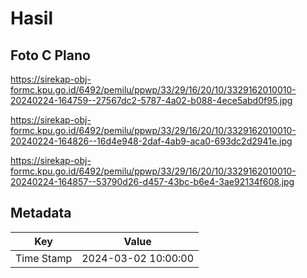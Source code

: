 # Hasil

## Foto C Plano

https://sirekap-obj-formc.kpu.go.id/6492/pemilu/ppwp/33/29/16/20/10/3329162010010-20240224-164759--27567dc2-5787-4a02-b088-4ece5abd0f95.jpg

https://sirekap-obj-formc.kpu.go.id/6492/pemilu/ppwp/33/29/16/20/10/3329162010010-20240224-164826--16d4e948-2daf-4ab9-aca0-693dc2d2941e.jpg

https://sirekap-obj-formc.kpu.go.id/6492/pemilu/ppwp/33/29/16/20/10/3329162010010-20240224-164857--53790d26-d457-43bc-b6e4-3ae92134f608.jpg


## Metadata

| Key        | Value               |
| ---------- | ------------------- |
| Time Stamp | 2024-03-02 10:00:00 |



